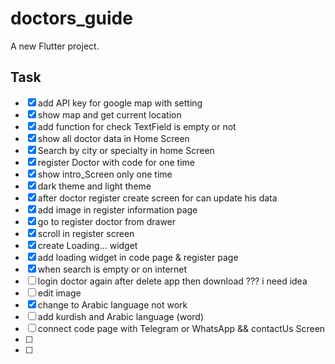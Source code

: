 # doctors_guide

A new Flutter project.

## Task

- [X] add API key for google map with setting
- [X] show map and get current location 
- [x] add function for check TextField is empty or not
- [X] show all doctor data in Home Screen 
- [X] Search by city or specialty in home Screen
- [x] register Doctor with code for one time
- [x] show intro_Screen only one time
- [x] dark theme and light theme
- [x] after doctor register create screen for can update his data
- [x] add image in register information page
- [X] go to register doctor from drawer 
- [x] scroll in register screen
- [x] create Loading... widget
- [x] add loading widget in code page & register page
- [X] when search is empty or on internet
- [ ] login doctor again after delete app then download ??? i need idea
- [ ] edit image
- [x] change to Arabic language not work
- [ ] add kurdish and Arabic language (word)
- [ ] connect code page with Telegram or WhatsApp  && contactUs Screen 
- [ ] 
- [ ]






